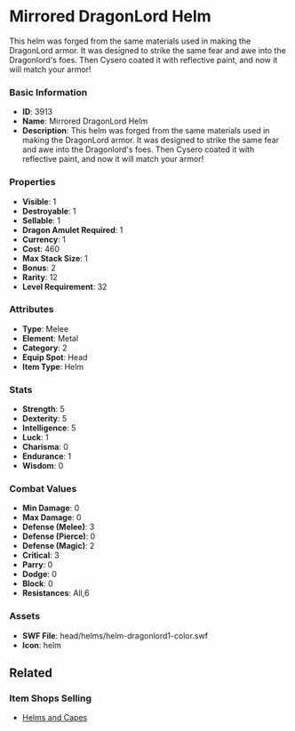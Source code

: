 # Mirrored DragonLord Helm

This helm was forged from the same materials used in making the DragonLord armor. It was designed to strike the same fear and awe into the Dragonlord's foes. Then Cysero coated it with reflective paint, and now it will match your armor!

### Basic Information

- **ID**: 3913
- **Name**: Mirrored DragonLord Helm
- **Description**: This helm was forged from the same materials used in making the DragonLord armor. It was designed to strike the same fear and awe into the Dragonlord&#039;s foes. Then Cysero coated it with reflective paint, and now it will match your armor!

### Properties

- **Visible**: 1
- **Destroyable**: 1
- **Sellable**: 1
- **Dragon Amulet Required**: 1
- **Currency**: 1
- **Cost**: 460
- **Max Stack Size**: 1
- **Bonus**: 2
- **Rarity**: 12
- **Level Requirement**: 32

### Attributes

- **Type**: Melee
- **Element**: Metal
- **Category**: 2
- **Equip Spot**: Head
- **Item Type**: Helm

### Stats

- **Strength**: 5
- **Dexterity**: 5
- **Intelligence**: 5
- **Luck**: 1
- **Charisma**: 0
- **Endurance**: 1
- **Wisdom**: 0

### Combat Values

- **Min Damage**: 0
- **Max Damage**: 0
- **Defense (Melee)**: 3
- **Defense (Pierce)**: 0
- **Defense (Magic)**: 2
- **Critical**: 3
- **Parry**: 0
- **Dodge**: 0
- **Block**: 0
- **Resistances**: All,6

### Assets

- **SWF File**: head/helms/helm-dragonlord1-color.swf
- **Icon**: helm

## Related

### Item Shops Selling

- [Helms and Capes](../item-shops/43-helms-and-capes.md)

